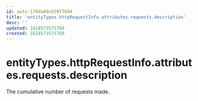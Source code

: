 ```yaml
---
id: auto-178da80c659f7694
title: 'entityTypes.httpRequestInfo.attributes.requests.description'
desc: ''
updated: 1618573575769
created: 1618573575769
---
```

# entityTypes.httpRequestInfo.attributes.requests.description

The cumulative number of requests made.